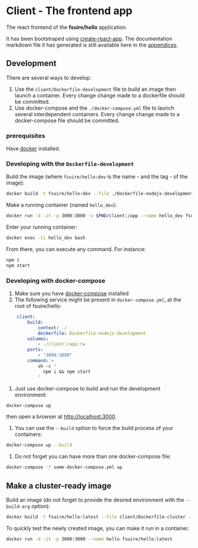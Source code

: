 # Client - The frontend app

The react frontend of the **fsuire/hello** application.

It has been bootstraped using [create-react-app](https://github.com/facebook/create-react-app). The documentation markdown file it has generated is still available here in the [appendices](docs/create_react_app.html).

## Development

There are several ways to develop:
1. Use the `client/Dockerfile-development` file to build an image then launch a container. Every change change made to a dockerfile should be committed.
1. Use docker-compose and the `./docker-compose.yml` file to launch several interdependent containers. Every change change made to a docker-compose file should be committed.

### prerequisites
Have [docker](https://docs.docker.com/engine/installation/) installed.

### Developing with the `Dockerfile-development`

Build the image (where `fsuire/hello:dev` is the name - and the tag - of the image):
```bash
docker build -t fsuire/hello:dev --file ./Dockerfile-nodejs-development client/.
```

Make a running container (named `hello_dev`):
```bash
docker run -d -it -p 3000:3000 -v $PWD/client:/app --name hello_dev fsuire/hello:dev bash
```

Enter your running container:
```bash
docker exec -ti hello_dev bash
```

From there, you can execute any command. For instance:
```bash
npm i
npm start
```

### Developing with docker-compose

1. Make sure you have [docker-compose](https://docs.docker.com/compose/install/) installed
1. The following service might be present in `docker-compose.yml`, at the root of fsuire/hello:
```yaml
    client:
        build:
            context: ./
            dockerfile: Dockerfile-nodejs-development
        volumes:
            - ./client:/app:rw
        ports:
            - "3000:3000"
        command: >
            sh -c '
              npm i && npm start
            '
```
1. Just use docker-compose to build and run the development environment:
```bash
docker-compose up
```
then open a browser at [http://localhost:3000](http://localhost:3000).
1. You can use the `--build` option to force the build process of your containers:
```bash
docker-compose up --build
```
1. Do not forget you can have more than one docker-compose file:
```bash
docker-compose -f some-docker-compose.yml up
```

## Make a cluster-ready image

Build an image (do not forget to provide the desired environment with the `--build-arg` option):
```bash
docker build -t fsuire/hello:latest --file client/Dockerfile-cluster --build-arg NODE_ENV=production client/.
```

To quickly test the newly created image, you can make it run in a container.
```bash
docker run -d -it -p 3000:3000 --name hello fsuire/hello:latest
```